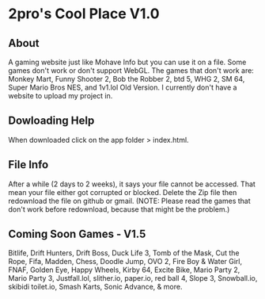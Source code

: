 # 2pro's Cool Place V1.0

## About 
A gaming website just like Mohave Info but you can use it on a file. Some games don't work or don't support WebGL. The games that don't work are: Monkey Mart, Funny Shooter 2, Bob the Robber 2, btd 5, WHG 2, SM 64, Super Mario Bros NES, and 1v1.lol Old Version. I currently don't have a website to upload my project in.

## Dowloading Help 
When downloaded click on the app folder > index.html. 

## File Info 
After a while (2 days to 2 weeks), it says your file cannot be accessed. That mean your file either got corrupted or blocked. Delete the Zip file then redownload the 
file on github or gmail. (NOTE: Please read the games that don't work before redownload, because that might be the problem.) 

## Coming Soon Games - V1.5 
Bitlife, Drift Hunters, Drift Boss, Duck Life 3, Tomb of the Mask, Cut the Rope, Fifa, Madden, Chess, Doodle Jump, OVO 2, Fire Boy & Water Girl, FNAF, Golden Eye, 
Happy Wheels, Kirby 64, Excite Bike, Mario Party 2, Mario Party 3, Justfall.lol, slither.io, paper.io, red ball 4, Slope 3, Snowball.io, skibidi toilet.io, Smash 
Karts, Sonic Advance, & more. 
